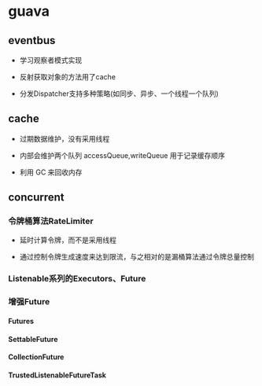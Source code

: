 # guava

## eventbus

- 学习观察者模式实现

- 反射获取对象的方法用了cache

- 分发Dispatcher支持多种策略(如同步、异步、一个线程一个队列)

## cache

- 过期数据维护，没有采用线程

- 内部会维护两个队列 accessQueue,writeQueue 用于记录缓存顺序

- 利用 GC 来回收内存

## concurrent

### 令牌桶算法RateLimiter

- 延时计算令牌，而不是采用线程

- 通过控制令牌生成速度来达到限流，与之相对的是漏桶算法通过令牌总量控制

### Listenable系列的Executors、Future

### 增强Future

#### Futures

#### SettableFuture

#### CollectionFuture

#### TrustedListenableFutureTask